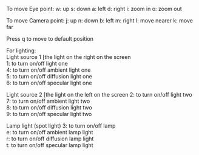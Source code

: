 To move Eye point:
w: up
s: down
a: left
d: right
i: zoom in
o: zoom out
      
To move Camera point:
j: up
n: down
b: left
m: right
l: move nearer
k: move far
      
Press q to move to default position
      
For lighting:      
Light source 1 [the light on the right on the screen      
1: to turn on/off light one     
4: to turn on/off ambient light one     
5: to turn on/off diffusion light one     
6: to turn on/off specular light one      
      
Light source 2 [the light on the left on the screen 
2: to turn on/off light two     
7: to turn on/off ambient light two     
8: to turn on/off diffusion light two     
9: to turn on/off specular light two      
      
Lamp light (spot light)
3: to turn on/off lamp     
e: to turn on/off ambient lamp light    
r: to turn on/off diffusion lamp light      
t: to turn on/off specular lamp light     
